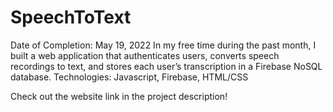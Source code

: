 # SpeechToText
Date of Completion: May 19, 2022
In my free time during the past month, I built a web application that authenticates users, converts speech recordings to text, and stores each user’s transcription in a Firebase NoSQL database. Technologies: Javascript, Firebase, HTML/CSS

Check out the website link in the project description!
